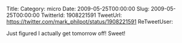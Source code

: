 Title: 
Category: micro
Date: 2009-05-25T00:00:00
Slug: 2009-05-25T00:00:00
TwitterId: 1908221591
TweetUrl: https://twitter.com/mark_philpot/status/1908221591
ReTweetUser: 

Just figured I actually get tomorrow off!  Sweet!